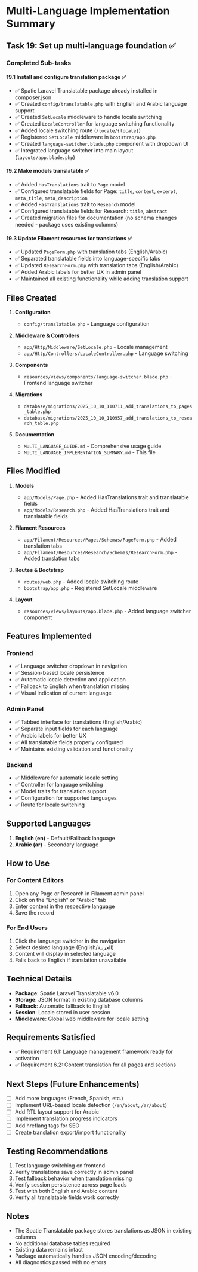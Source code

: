 # Multi-Language Implementation Summary

## Task 19: Set up multi-language foundation ✅

### Completed Sub-tasks

#### 19.1 Install and configure translation package ✅
- ✅ Spatie Laravel Translatable package already installed in composer.json
- ✅ Created `config/translatable.php` with English and Arabic language support
- ✅ Created `SetLocale` middleware to handle locale switching
- ✅ Created `LocaleController` for language switching functionality
- ✅ Added locale switching route (`/locale/{locale}`)
- ✅ Registered `SetLocale` middleware in `bootstrap/app.php`
- ✅ Created `language-switcher.blade.php` component with dropdown UI
- ✅ Integrated language switcher into main layout (`layouts/app.blade.php`)

#### 19.2 Make models translatable ✅
- ✅ Added `HasTranslations` trait to `Page` model
- ✅ Configured translatable fields for Page: `title`, `content`, `excerpt`, `meta_title`, `meta_description`
- ✅ Added `HasTranslations` trait to `Research` model
- ✅ Configured translatable fields for Research: `title`, `abstract`
- ✅ Created migration files for documentation (no schema changes needed - package uses existing columns)

#### 19.3 Update Filament resources for translations ✅
- ✅ Updated `PageForm.php` with translation tabs (English/Arabic)
- ✅ Separated translatable fields into language-specific tabs
- ✅ Updated `ResearchForm.php` with translation tabs (English/Arabic)
- ✅ Added Arabic labels for better UX in admin panel
- ✅ Maintained all existing functionality while adding translation support

## Files Created

1. **Configuration**
   - `config/translatable.php` - Language configuration

2. **Middleware & Controllers**
   - `app/Http/Middleware/SetLocale.php` - Locale management
   - `app/Http/Controllers/LocaleController.php` - Language switching

3. **Components**
   - `resources/views/components/language-switcher.blade.php` - Frontend language switcher

4. **Migrations**
   - `database/migrations/2025_10_10_110711_add_translations_to_pages_table.php`
   - `database/migrations/2025_10_10_110957_add_translations_to_research_table.php`

5. **Documentation**
   - `MULTI_LANGUAGE_GUIDE.md` - Comprehensive usage guide
   - `MULTI_LANGUAGE_IMPLEMENTATION_SUMMARY.md` - This file

## Files Modified

1. **Models**
   - `app/Models/Page.php` - Added HasTranslations trait and translatable fields
   - `app/Models/Research.php` - Added HasTranslations trait and translatable fields

2. **Filament Resources**
   - `app/Filament/Resources/Pages/Schemas/PageForm.php` - Added translation tabs
   - `app/Filament/Resources/Research/Schemas/ResearchForm.php` - Added translation tabs

3. **Routes & Bootstrap**
   - `routes/web.php` - Added locale switching route
   - `bootstrap/app.php` - Registered SetLocale middleware

4. **Layout**
   - `resources/views/layouts/app.blade.php` - Added language switcher component

## Features Implemented

### Frontend
- ✅ Language switcher dropdown in navigation
- ✅ Session-based locale persistence
- ✅ Automatic locale detection and application
- ✅ Fallback to English when translation missing
- ✅ Visual indication of current language

### Admin Panel
- ✅ Tabbed interface for translations (English/Arabic)
- ✅ Separate input fields for each language
- ✅ Arabic labels for better UX
- ✅ All translatable fields properly configured
- ✅ Maintains existing validation and functionality

### Backend
- ✅ Middleware for automatic locale setting
- ✅ Controller for language switching
- ✅ Model traits for translation support
- ✅ Configuration for supported languages
- ✅ Route for locale switching

## Supported Languages

1. **English (en)** - Default/Fallback language
2. **Arabic (ar)** - Secondary language

## How to Use

### For Content Editors
1. Open any Page or Research in Filament admin panel
2. Click on the "English" or "Arabic" tab
3. Enter content in the respective language
4. Save the record

### For End Users
1. Click the language switcher in the navigation
2. Select desired language (English/العربية)
3. Content will display in selected language
4. Falls back to English if translation unavailable

## Technical Details

- **Package**: Spatie Laravel Translatable v6.0
- **Storage**: JSON format in existing database columns
- **Fallback**: Automatic fallback to English
- **Session**: Locale stored in user session
- **Middleware**: Global web middleware for locale setting

## Requirements Satisfied

- ✅ Requirement 6.1: Language management framework ready for activation
- ✅ Requirement 6.2: Content translation for all pages and sections

## Next Steps (Future Enhancements)

- [ ] Add more languages (French, Spanish, etc.)
- [ ] Implement URL-based locale detection (`/en/about`, `/ar/about`)
- [ ] Add RTL layout support for Arabic
- [ ] Implement translation progress indicators
- [ ] Add hreflang tags for SEO
- [ ] Create translation export/import functionality

## Testing Recommendations

1. Test language switching on frontend
2. Verify translations save correctly in admin panel
3. Test fallback behavior when translation missing
4. Verify session persistence across page loads
5. Test with both English and Arabic content
6. Verify all translatable fields work correctly

## Notes

- The Spatie Translatable package stores translations as JSON in existing columns
- No additional database tables required
- Existing data remains intact
- Package automatically handles JSON encoding/decoding
- All diagnostics passed with no errors
